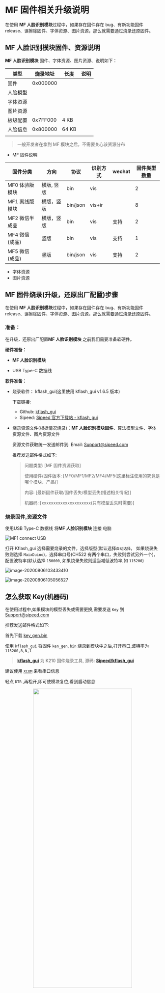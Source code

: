 # MF 固件相关升级说明

在使用 **MF 人脸识别模块**过程中，如果存在固件存在 bug、有新功能固件 release、误擦除固件、字体资源、图片资源，那么就需要通过烧录还原固件。

## MF 人脸识别模块固件、资源说明

**MF 人脸识别模块** 固件、字体资源、图片资源、说明如下：


| 类型     | 烧录地址 | 长度  | 说明 |
| -------- | -------- | ----- | ---- |
| 固件     | 0x000000 |       |      |
| 人脸模型 |          |       |      |
| 字体资源 |          |       |      |
| 图片资源 |          |       |      |
| 板级配置 | 0x7FF000 | 4 KB  |      |
| 人脸信息 | 0x800000 | 64 KB |      |
|          |          |       |      |

> 一般开发者在拿到 MF 模块之后，不需要关心该资源分布

- MF 固件说明

| 固件分类        | 方向       | 协议     | 识别方式 | wechat | 固件类型数量 |
| --------------- | ---------- | -------- | -------- | ------ | ------------ |
| MF0 体验版模块  | 横版, 竖版 | bin      | vis      |        | 2            |
| MF1 离线版模块  | 横版，竖版 | bin/json | vis+ir   |        | 8            |
| MF2 微信半成品  | 横版，竖版 | bin      | vis      | 支持   | 2            |
| MF4 微信 (成品) | 竖版       | bin      | vis      | 支持   | 1            |
| MF5 微信 (成品) | 竖版       | bin/json | vis      | 支持   | 2            |

- 字体资源
- 图片资源


## MF 固件烧录(升级，还原出厂配置)步骤

在使用 **MF 人脸识别模块**过程中，如果存在固件存在 bug、有新功能固件 release、误擦除固件、字体资源、图片资源，那么就需要通过烧录还原固件。

### 准备：

在升级，还原出厂配置**MF 人脸识别模块** 之前我们需要准备软硬件。

**硬件准备：**

 -  **MF 人脸识别模块**

 -  USB Type-C 数据线


**软件准备：**

  - 烧录软件： kflash_gui(这里使用 kflash_gui v1.6.5 版本)

    下载链接:
    - Github: [kflash_gui](https://github.com/Sipeed/kflash_gui)
    - Sipeed: [Sipeed 官方下载站 - kflash_gui](https://dl.sipeed.com/MAIX/tools/kflash_gui/kflash_gui_v1.6.5)

  - 烧录资源文件(根据情况烧录)：**MF 人脸识别模块固件**、算法模型文件、字体资源文件、图片资源文件


    资源文件获取统一发送邮件到: Email: Support@sipeed.com

      推荐发送邮件格式如下:

      > 问题类型: [MF 固件资源获取]
      >
      > 使用硬件/固件版本: [MF0/MF1/MF2/MF4/MF5(这里标注使用的究竟是哪个模块、产品)]
      >
      > 内容: [最新固件获取/固件丢失/模型丢失(描述相关情况)]
      >
      > 机器码: [xxxxxxxxxxxxxxxxxxxxx(只有模型丢失时需要)]


### 烧录固件,资源文件

使用USB Type-C 数据线 将**MF 人脸识别模块** 连接 电脑

![MF1 connect USB](../../assets/mf_module/mf1/image-20200806105515925.png)

打开 Kflash_gui 选择需要烧录的文件，选择版型(默认选择`自动选择`， 如果烧录失败则选择 `MaixDuino`)，选择串口号(CH522 有两个串口，失败则尝试另外一个)，配置波特率(默认选择 `150000`, 如果烧录失败则适当减低波特率,如 `115200`)

![image-20200806103433410](../../assets/kflash_gui/image-20200806103433410.png)

![image-20200806105056527](../../assets/kflash_gui/image-20200806105056527.png)

## 怎么获取 Key(机器码)

在使用过程中,如果模块的模型丢失或需要更换,需要发送 `Key` 到 <Support@sipeed.com>

推荐发送邮件格式如下:


首先下载 [key_gen.bin](https://fdvad021asfd8q.oss-cn-hangzhou.aliyuncs.com/Sipeed_M1/firmware/key_gen_v1.2.bin)

使用 `kflash_gui` 将固件 `ken_gen.bin` 烧录到模块中之后,打开串口,波特率为`115200,8,N,1`

> **[kflash_gui](https://github.com/Sipeed/kflash_gui/releases)** 为 K210 固件烧录工具, 源码: [**Sipeed/kflash_gui**](https://github.com/Sipeed/kflash_gui)

建议使用 [`XCOM`](tools/XCOM_V2.2.exe) 来看串口信息

轻点 `DTR` ,再松开,即可使模块复位,看到启动信息

<center class="half">
<img src="../../assets/other/how_to_get_key.png" height = 50% width = 80% />
</center>


## MF 固件横竖版说明

由于采用的摄像头成像方向不同，故有横竖版两种固件；

如何确认摄像头对应的固件：（通过摄像头丝印区分）

| 横板 | 竖版 |
| --- | --- |
| ![](../../assets/mf_module/mf1/mf_dual_camera_1.jpg) | ![](../../assets/mf_module/mf1/mf_dual_camera_2.png) |
